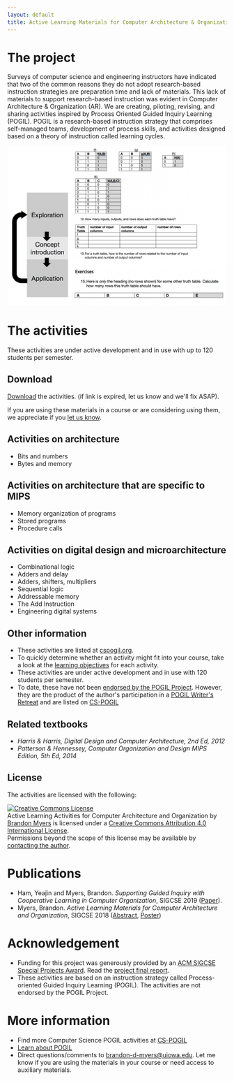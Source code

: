 ```yaml
---
layout: default
title: Active Learning Materials for Computer Architecture & Organization
---
```


# The project

Surveys of computer science and engineering instructors have indicated that two of the common reasons they do not adopt research-based instruction strategies are preparation time and lack of materials. This lack of materials to support research-based instruction was evident in Computer Architecture & Organization (AR). We are creating, piloting, revising, and sharing activities inspired by Process Oriented Guided Inquiry Learning (POGIL). POGIL is a research-based instruction strategy that comprises self-managed teams, development of process skills, and activities designed based on a theory of instruction called learning cycles.

<img src="img/combinational_cycle.png" alt="An example of the learning cycle in an activity on truth tables. The exploration phase asks students to record the number of rows and inputs of truth tables, the concept invention phase asks them to infer the relationship of number of rows to number of inputs, and the application phase asks them to use this concept in a new problem." />

# The activities

These activities are under active development and in use with up to 120 students per semester.

## Download

[Download](https://iowa-my.sharepoint.com/:f:/g/personal/bdmyers_uiowa_edu/Eruf6jcdgYRHnHdkB4_84ioBHoqowvUTXwhN262rNZ32gQ?e=VKhUBJ) the activities. (if link is expired, let us know and we'll fix ASAP).

If you are using these materials in a course or are considering using them, we appreciate if you [let us know](mailto:brandon-d-myers@uiowa.edu).

## Activities on architecture

* Bits and numbers
* Bytes and memory

## Activities on architecture that are specific to MIPS

* Memory organization of programs
* Stored programs
* Procedure calls

## Activities on digital design and microarchitecture

* Combinational logic
* Adders and delay
* Adders, shifters, multipliers
* Sequential logic
* Addressable memory
* The Add Instruction
* Engineering digital systems

## Other information

* These activities are listed at [cspogil.org](http://cspogil.org/Architecture+and+Organization).
* To quickly determine whether an activity might fit into your course, take a look at the [learning objectives](docs/learning_objectives.pdf) for each activity.
* These activities are under active development and in use with 120 students per semester.
* To date, these have not been [endorsed by the POGIL Project](https://pogil.org/authoring-materials/endorsement-publication). However, they are the product of the author's participation in a [POGIL Writer's Retreat](https://events.pogil.org/event-2783495) and are listed on [CS-POGIL](http://cspogil.org/Architecture+and+Organization)

## Related textbooks

* _Harris & Harris, Digital Design and Computer Architecture, 2nd Ed, 2012_ 
* _Patterson & Hennessey, Computer Organization and Design MIPS Edition, 5th Ed, 2014_

## License

The activities are licensed with the following:

<a rel="license" href="http://creativecommons.org/licenses/by/4.0/"><img alt="Creative Commons License" style="border-width:0" src="https://i.creativecommons.org/l/by/4.0/88x31.png" /></a><br /><span xmlns:dct="http://purl.org/dc/terms/" property="dct:title">Active Learning Activities for Computer Architecture and Organization</span> by <a xmlns:cc="http://creativecommons.org/ns#" href="http://homepage.cs.uiowa.edu/~bdmyers/" property="cc:attributionName" rel="cc:attributionURL">Brandon Myers</a> is licensed under a <a rel="license" href="http://creativecommons.org/licenses/by/4.0/">Creative Commons Attribution 4.0 International License</a>.<br />Permissions beyond the scope of this license may be available by <a xmlns:cc="http://creativecommons.org/ns#" href="mailto:brandon-d-myers@uiowa.edu" rel="cc:morePermissions">contacting the author</a>.

# Publications

* Ham, Yeajin and Myers, Brandon. _Supporting Guided Inquiry with Cooperative Learning in Computer Organization_, SIGCSE 2019 ([Paper](https://dl.acm.org/citation.cfm?id=3287355)).
* Myers, Brandon. _Active Learning Materials for Computer Architecture and Organization_, SIGCSE 2018 ([Abstract](https://dl.acm.org/citation.cfm?id=3159450.3162262), [Poster](http://homepage.cs.uiowa.edu/~bdmyers/papers/myers_pogil_sigcse2018.pdf))

# Acknowledgement

* Funding for this project was generously provided by an [ACM SIGCSE Special Projects Award](https://sigcse.org/sigcse/programs/special/awards). Read the [project final report](docs/SP-report-2017-myers.pdf).
* These activities are based on an instruction strategy called Process-oriented Guided Inquiry Learning (POGIL). The activities are not endorsed by the POGIL Project.

# More information

* Find more Computer Science POGIL activities at [CS-POGIL](http://cspogil.org/Home)
* [Learn about POGIL](https://pogil.org/)
* Direct questions/comments to [brandon-d-myers@uiowa.edu](mailto:brandon-d-myers@uiowa.edu). Let me know if you are using the materials in your course or need access to auxiliary materials.



